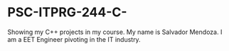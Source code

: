 # PSC-ITPRG-244-C-
Showing my C++ projects in my course. 
My name is Salvador Mendoza.
I am a EET Engineer pivoting in the IT industry.
